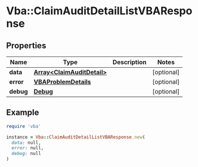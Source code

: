 # Vba::ClaimAuditDetailListVBAResponse

## Properties

| Name | Type | Description | Notes |
| ---- | ---- | ----------- | ----- |
| **data** | [**Array&lt;ClaimAuditDetail&gt;**](ClaimAuditDetail.md) |  | [optional] |
| **error** | [**VBAProblemDetails**](VBAProblemDetails.md) |  | [optional] |
| **debug** | [**Debug**](Debug.md) |  | [optional] |

## Example

```ruby
require 'vba'

instance = Vba::ClaimAuditDetailListVBAResponse.new(
  data: null,
  error: null,
  debug: null
)
```

